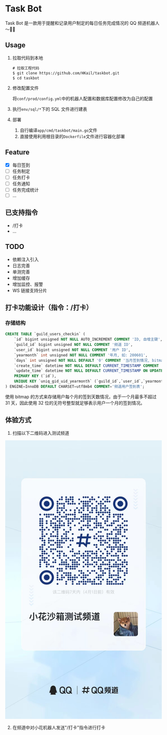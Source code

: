 # Task Bot

Task Bot 是一款用于提醒和记录用户制定的每日任务完成情况的 QQ 频道机器人～👾👾

## Usage

1. 拉取代码到本地

    ```shell
    # 拉取工程代码
    $ git clone https://github.com/HKail/taskbot.git
    $ cd taskbot
    ```

2. 修改配置文件

    将`conf/prod/config.yml`中的机器人配置和数据库配置修改为自己的配置

3. 执行`env/sql/*`下的 SQL 文件进行建表

4. 部署

    1. 自行编译`app/cmd/taskbot/main.go`文件
    2. 直接使用利用根目录的`Dockerfile`文件进行容器化部署

## Feature

- [x] 每日签到
- [ ] 任务制定
- [ ] 任务打卡
- [ ] 任务通知
- [ ] 任务完成统计
- [ ] ...

## 已支持指令

- /打卡
- ...

## TODO

- 依赖注入引入
- 日志完善
- 单测完善
- 增加缓存
- 增加监控、报警
- WS 链接支持分片

## 打卡功能设计（指令：/打卡）

### 存储结构

```sql
CREATE TABLE `guild_users_checkin` (
    `id` bigint unsigned NOT NULL AUTO_INCREMENT COMMENT 'ID, 自增主键',
    `guild_id` bigint unsigned NOT NULL COMMENT '频道 ID',
    `user_id` bigint unsigned NOT NULL COMMENT '用户 ID',
    `yearmonth` int unsigned NOT NULL COMMENT '年月, 如: 200601',
    `days` int unsigned NOT NULL DEFAULT '0' COMMENT '当月签到情况, bitmap 格式, 32 位足够表示一个月的 31 天',
    `create_time` datetime NOT NULL DEFAULT CURRENT_TIMESTAMP COMMENT '创建时间',
    `update_time` datetime NOT NULL DEFAULT CURRENT_TIMESTAMP ON UPDATE CURRENT_TIMESTAMP COMMENT '更新时间',
    PRIMARY KEY (`id`),
    UNIQUE KEY `uniq_gid_uid_yearmonth` (`guild_id`,`user_id`,`yearmonth`) COMMENT '用户月签到记录唯一索引'
) ENGINE=InnoDB DEFAULT CHARSET=utf8mb4 COMMENT='频道用户签到表';
```

使用 bitmap 的方式来存储用户每个月的签到天数情况，由于一个月最多不超过 31 天，因此使用 32 位的无符号整型就足够表示用户一个月的签到情况。

## 体验方式

1. 扫描以下二维码进入测试频道

![image-20220325150352667](README.assets/image-20220325150352667.png)

2. 在频道中对小花机器人发送"/打卡"指令进行打卡